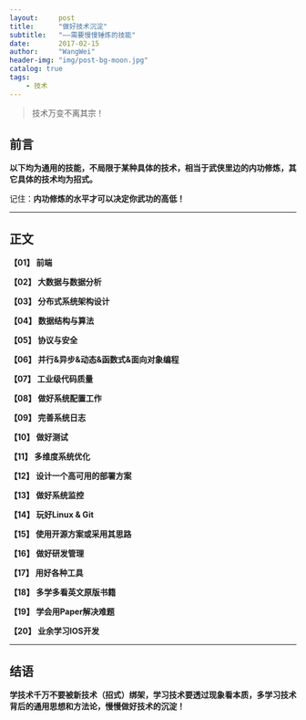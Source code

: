 ```yaml
---
layout:     post
title:      "做好技术沉淀"
subtitle:   "——需要慢慢锤炼的技能"
date:       2017-02-15
author:     "WangWei"
header-img: "img/post-bg-moon.jpg"
catalog: true
tags:
    - 技术
---
```



> 技术万变不离其宗！

## 前言

**以下均为通用的技能，不局限于某种具体的技术，相当于武侠里边的内功修炼，其它具体的技术均为招式。**

记住：**内功修炼的水平才可以决定你武功的高低！**

---

## 正文

**【01】 前端**

**【02】 大数据与数据分析**

**【03】 分布式系统架构设计**

**【04】 数据结构与算法**

**【05】 协议与安全**

**【06】 并行&异步&动态&函数式&面向对象编程**

**【07】 工业级代码质量**

**【08】 做好系统配置工作**

**【09】 完善系统日志**

**【10】 做好测试**

**【11】 多维度系统优化**

**【12】 设计一个高可用的部署方案**

**【13】 做好系统监控**

**【14】 玩好Linux & Git**

**【15】 使用开源方案或采用其思路**

**【16】 做好研发管理**

**【17】 用好各种工具**

**【18】 多学多看英文原版书籍**

**【19】 学会用Paper解决难题**

**【20】 业余学习IOS开发**

---

## 结语

**学技术千万不要被新技术（招式）绑架，学习技术要透过现象看本质，多学习技术背后的通用思想和方法论，慢慢做好技术的沉淀！**
